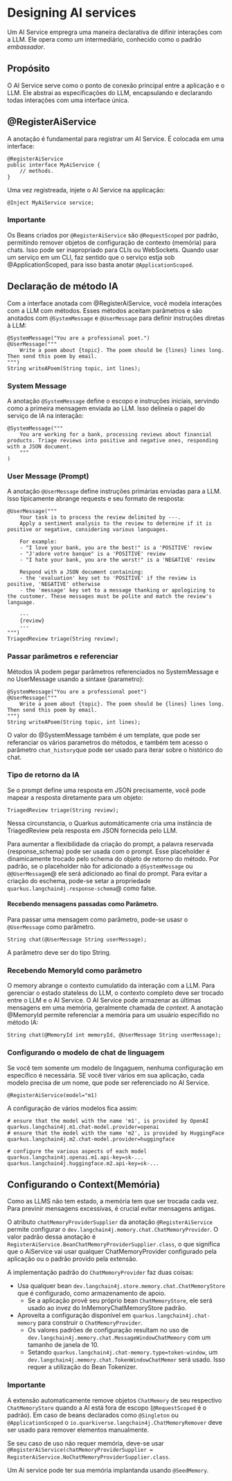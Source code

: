 # Designing AI services
Um AI Service empregra uma maneira declarativa de difinir interações com a LLM.
Ele opera como um intermediário, conhecido como o padrão *embassador*.

## Propósito
O AI Service serve como o ponto de conexão principal entre a aplicação e o LLM. Ele abstrai as especificações do LLM, encapsulando e declarando todas interações com uma interface única.

## @RegisterAiService
A anotação é fundamental para registrar um AI Service. É colocada em uma interface:
```
@RegisterAiService
public interface MyAiService {
    // methods.
}
```
Uma vez registreada, injete o AI Service na applicação:
```
@Inject MyAiService service;
```

### Importante
Os Beans criados por ```@RegisterAiService``` são ```@RequestScoped``` por padrão, permitindo remover objetos de configuração de contexto (memória) para chats. Isso pode ser inapropriado para CLIs ou WebSockets. Quando usar um serviço em um CLI, faz sentido que o serviço estja sob @ApplicationScoped, para isso basta anotar ```@ApplicationScoped```.

## Declaração de método IA
Com a interface anotada com @RegisterAiService, você modela interações com a LLM com métodos. Esses métodos aceitam parâmetros e são anotados com ```@SystemMessage``` e ```@UserMessage``` para definir instruções diretas à LLM:
```
@SystemMessage("You are a professional poet.")
@UserMessage("""
    Write a poem about {topic}. The poem should be {lines} lines long. Then send this poem by email.
""")
String writeAPoem(String topic, int lines);
```

### System Message
A anotação ```@SystemMessage``` define o escopo e instruções iniciais, servindo como a primeira mensagem enviada ao LLM. Isso delineia o papel do serviço de IA na interação:
```
@SystemMessage("""
    You are working for a bank, processing reviews about financial products. Triage reviews into positive and negative ones, responding with a JSON document.
    """
)
```

### User Message (Prompt)
A anotação ```@UserMessage``` define instruções primárias enviadas para a LLM. Isso tipicamente abrange requests e seu formato de resposta:
```
@UserMessage("""
    Your task is to process the review delimited by ---.
    Apply a sentiment analysis to the review to determine if it is positive or negative, considering various languages.

    For example:
    - "I love your bank, you are the best!" is a 'POSITIVE' review
    - "J'adore votre banque" is a 'POSITIVE' review
    - "I hate your bank, you are the worst!" is a 'NEGATIVE' review

    Respond with a JSON document containing:
    - the 'evaluation' key set to 'POSITIVE' if the review is positive, 'NEGATIVE' otherwise
    - the 'message' key set to a message thanking or apologizing to the customer. These messages must be polite and match the review's language.

    ---
    {review}
    ---
""")
TriagedReview triage(String review);
```

### Passar parâmetros e referenciar
Métodos IA podem pegar parâmetros referenciados no SystemMessage e no UserMessage usando a sintaxe {parametro}:
```
@SystemMessage("You are a professional poet")
@UserMessage("""
    Write a poem about {topic}. The poem should be {lines} lines long. Then send this poem by email.
""")
String writeAPoem(String topic, int lines);
```

O valor do @SystemMessage também é um template, que pode ser referanciar os vários parametros do métodos, e também tem acesso o parâmetro ```chat_history```que pode ser usado para iterar sobre o histórico do chat.

### Tipo de retorno da IA
Se o prompt define uma resposta em JSON precisamente, você pode mapear a resposta diretamente para um objeto:
```
TriagedReview triage(String review);
```
Nessa circunstancia, o Quarkus automáticamente cria uma instância de TriagedReview pela resposta em JSON fornecida pelo LLM.

Para aumentar a flexibilidade da criação do prompt, a palavra reservada {response_schema} pode ser usada com o prompt. Esse placeholder é dinamicamente trocado pelo schema do objeto de retorno do método. Por padrão, se o placeholder não for adicionado a ```@SystemMessage``` ou ```@@UserMessagem```@ ele será adicionado ao final do prompt. Para evitar a criação do eschema, pode-se setar a propriedade ```quarkus.langchain4j.response-schema```@ como false.

#### Recebendo mensagens passadas como Parâmetro.
Para passar uma mensagem como parâmetro, pode-se usasr o ```@UserMessage``` como parâmetro.
```
String chat(@UserMessage String userMessage);
```
A parâmetro deve ser do tipo String.


### Recebendo MemoryId como parâmetro
O memory abrange o contexto cumulatido da interação com a LLM. Para gerenciar o estado stateless do LLM, o contexto completo deve ser trocado entre o LLM e o AI Service.
O AI Service pode armazenar as últimas mensagens em uma memória, geralmente chamada de *context*. A anotação @MemoryId permite referenciar a memória para um usuário específido no método IA:
```
String chat(@MemoryId int memoryId, @UserMessage String userMessage);
```
### Configurando o modelo de chat de linguagem
Se você tem somente um modelo de lingaguem, nenhuma configuração em específico é necessária.
SE você tiver vários em sua aplicação, cada modelo precisa de um nome, que pode ser referenciado no AI Service.
```
@RegisterAiService(model="m1)
```

A configuração de vários modelos fica assim: 
```
# ensure that the model with the name 'm1', is provided by OpenAI
quarkus.langchain4j.m1.chat-model.provider=openai
# ensure that the model with the name 'm2', is provided by HuggingFace
quarkus.langchain4j.m2.chat-model.provider=huggingface

# configure the various aspects of each model
quarkus.langchain4j.openai.m1.api-key=sk-...
quarkus.langchain4j.huggingface.m2.api-key=sk-...
```

## Configurando o Context(Memória)
Como as LLMS não tem estado, a memória tem que ser trocada cada vez. Para previnir mensagens excessivas, é crucial evitar mensagens antigas.

O atributo ```chatMemoryProviderSupplier``` da anotação ```@RegisterAiService``` permite configurar o ```dev.langchain4j.memory.chat.ChatMemoryProvider```.
O valor padrão dessa anotação é ```RegisterAiService.BeanChatMemoryProviderSupplier.class```, o que significa que o AiService vai usar qualquer ChatMemoryProvider configurado pela aplicação ou o padrão provido pela extensão.

A implementação padrão do ```ChatMemoryProvider``` faz duas coisas:
- Usa qualquer bean ```dev.langchain4j.store.memory.chat.ChatMemoryStore```  que é configurado, como armazenamento de apoio.
    - Se a aplicação provê seu próprio bean ```ChatMemoryStore```, ele será usado ao invez do InMemoryChatMemoryStore padrão.
- Aproveita a configuração disponível em ```quarkus.langchain4j.chat-memory``` para construir o ```ChatMemoryProvider```.
    - Os valores padrões de configuração resultam no uso de ```dev.langchain4j.memory.chat.MessageWindowChatMemory``` com um tamanho de janela de 10.
    - Setando ```quarkus.langchain4j.chat-memory.type=token-window```, um ```dev.langchain4j.memory.chat.TokenWindowChatMemor``` será usado. Isso requer a utilização do Bean Tokenizer.
### Importante
A extensão automaticamente remove objetos ```ChatMemory``` de seu respectivo ```ChatMemoryStore``` quando a AI está fora de escopo (```@RequestScoped``` é o padrão).
Em caso de beans declarados como ```@Singleton``` ou ```@ApplicationScoped``` o ```io.quarkiverse.langchain4j.ChatMemoryRemover``` deve ser usado para remover elementos manualmente.

Se seu caso de uso não requer memória, deve-se usar ```@RegisterAiService(chatMemoryProviderSupplier = RegisterAiService.NoChatMemoryProviderSupplier.class```.

Um Ai service pode ter sua memória implantanda usando ```@SeedMemory```. 